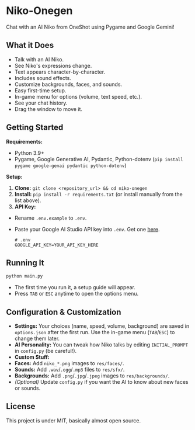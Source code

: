 # Niko-Onegen

Chat with an AI Niko from OneShot using Pygame and Google Gemini!

## What it Does

* Talk with an AI Niko.
* See Niko's expressions change.
* Text appears character-by-character.
* Includes sound effects.
* Customize backgrounds, faces, and sounds.
* Easy first-time setup.
* In-game menu for options (volume, text speed, etc.).
* See your chat history.
* Drag the window to move it.

## Getting Started

**Requirements:**

* Python 3.9+
* Pygame, Google Generative AI, Pydantic, Python-dotenv (`pip install pygame google-genai pydantic python-dotenv`)

**Setup:**

1. **Clone:** `git clone <repository_url> && cd niko-onegen`
2. **Install:** `pip install -r requirements.txt` (or install manually from the list above).
3. **API Key:**

* Rename `.env.example` to `.env`.
* Paste your Google AI Studio API key into `.env`. Get one [here](https://aistudio.google.com/app/apikey).

    ```dotenv
    # .env
    GOOGLE_API_KEY=YOUR_API_KEY_HERE
    ```

## Running It

```bash
python main.py
```

* The first time you run it, a setup guide will appear.
* Press `TAB` or `ESC` anytime to open the options menu.

## Configuration & Customization

* **Settings:** Your choices (name, speed, volume, background) are saved in `options.json` after the first run. Use the in-game menu (`TAB`/`ESC`) to change them later.
* **AI Personality:** You can tweak how Niko talks by editing `INITIAL_PROMPT` in `config.py` (be careful!).
* **Custom Stuff:**
* **Faces:** Add `niko_*.png` images to `res/faces/`.
* **Sounds:** Add `.wav`/`.ogg`/`.mp3` files to `res/sfx/`.
* **Backgrounds:** Add `.png`/`.jpg`/`.jpeg` images to `res/backgrounds/`.
* *(Optional)* Update `config.py` if you want the AI to know about new faces or sounds.

## License

This project is under MIT, basically almost open source.
